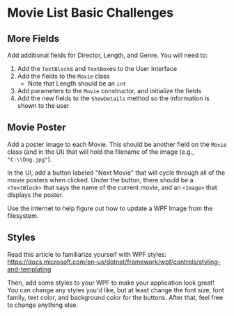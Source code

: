 # Movie List Basic Challenges
## More Fields
Add additional fields for Director, Length, and Genre. You will need to:

1. Add the `TextBlock`s and `TextBox`es to the User Interface
1. Add the fields to the `Movie` class
    - Note that Length should be an `int`
1. Add parameters to the `Movie` constructor, and initialize the fields
1. Add the new fields to the `ShowDetails` method so the information is shown to the user

## Movie Poster
Add a poster image to each Movie. This should be another field on the `Movie` class (and in the UI) that will hold the filename of the image (e.g., `"C:\\Dog.jpg"`).

In the UI, add a button labeled "Next Movie" that will cycle through all of the movie posters when clicked. Under the button, there should be a `<TextBlock>` that says the name of the current movie, and an `<Image>` that displays the poster.

Use the internet to help figure out how to update a WPF Image from the filesystem.

## Styles
Read this article to familiarize yourself with WPF styles: https://docs.microsoft.com/en-us/dotnet/framework/wpf/controls/styling-and-templating

Then, add some styles to your WPF to make your application look great! You can change any styles you'd like, but at least change the font size, font family, text color, and background color for the buttons. After that, feel free to change anything else.